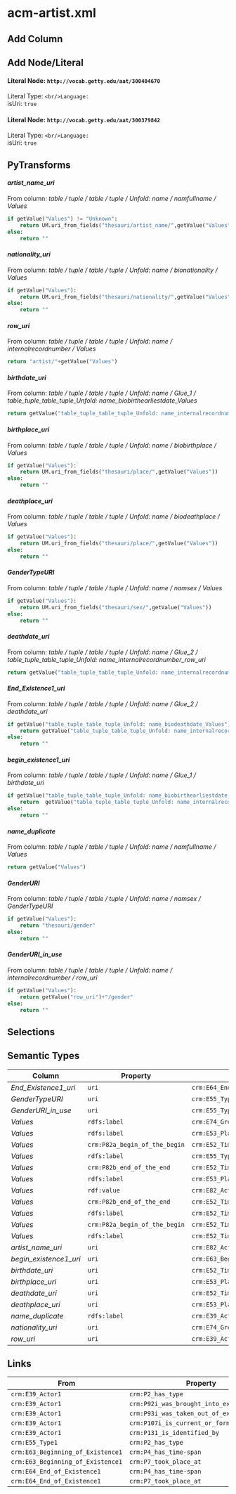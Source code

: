 # acm-artist.xml

## Add Column

## Add Node/Literal
#### Literal Node: `http://vocab.getty.edu/aat/300404670`
Literal Type: ``
<br/>Language: ``
<br/>isUri: `true`

#### Literal Node: `http://vocab.getty.edu/aat/300379842`
Literal Type: ``
<br/>Language: ``
<br/>isUri: `true`


## PyTransforms
#### _artist_name_uri_
From column: _table / tuple / table / tuple / Unfold: name / namfullname / Values_
``` python
if getValue("Values") != "Unknown":
    return UM.uri_from_fields("thesauri/artist_name/",getValue("Values"))
else:
    return ""
```

#### _nationality_uri_
From column: _table / tuple / table / tuple / Unfold: name / bionationality / Values_
``` python
if getValue("Values"):
    return UM.uri_from_fields("thesauri/nationality/",getValue("Values"))
else:
    return ""
```

#### _row_uri_
From column: _table / tuple / table / tuple / Unfold: name / internalrecordnumber / Values_
``` python
return "artist/"+getValue("Values")
```

#### _birthdate_uri_
From column: _table / tuple / table / tuple / Unfold: name / Glue_1 / table_tuple_table_tuple_Unfold: name_biobirthearliestdate_Values_
``` python
return getValue("table_tuple_table_tuple_Unfold: name_internalrecordnumber_row_uri") +"/birth/date"
```

#### _birthplace_uri_
From column: _table / tuple / table / tuple / Unfold: name / biobirthplace / Values_
``` python
if getValue("Values"):
    return UM.uri_from_fields("thesauri/place/",getValue("Values"))
else:
    return ""
```

#### _deathplace_uri_
From column: _table / tuple / table / tuple / Unfold: name / biodeathplace / Values_
``` python
if getValue("Values"):
    return UM.uri_from_fields("thesauri/place/",getValue("Values"))
else:
    return ""
```

#### _GenderTypeURI_
From column: _table / tuple / table / tuple / Unfold: name / namsex / Values_
``` python
if getValue("Values"):
    return UM.uri_from_fields("thesauri/sex/",getValue("Values"))
else:
    return ""

```

#### _deathdate_uri_
From column: _table / tuple / table / tuple / Unfold: name / Glue_2 / table_tuple_table_tuple_Unfold: name_internalrecordnumber_row_uri_
``` python
return getValue("table_tuple_table_tuple_Unfold: name_internalrecordnumber_row_uri") + "/death/date"
```

#### _End_Existence1_uri_
From column: _table / tuple / table / tuple / Unfold: name / Glue_2 / deathdate_uri_
``` python
if getValue("table_tuple_table_tuple_Unfold: name_biodeathdate_Values"):
    return getValue("table_tuple_table_tuple_Unfold: name_internalrecordnumber_row_uri") + "/death"
else:
    return ""
```

#### _begin_existence1_uri_
From column: _table / tuple / table / tuple / Unfold: name / Glue_1 / birthdate_uri_
``` python
if getValue("table_tuple_table_tuple_Unfold: name_biobirthearliestdate_Values"):
    return  getValue("table_tuple_table_tuple_Unfold: name_internalrecordnumber_row_uri") +"/birth"
else:
    return ""
```

#### _name_duplicate_
From column: _table / tuple / table / tuple / Unfold: name / namfullname / Values_
``` python
return getValue("Values")
```

#### _GenderURI_
From column: _table / tuple / table / tuple / Unfold: name / namsex / GenderTypeURI_
``` python
if getValue("Values"):
    return "thesauri/gender"
else:
    return ""

```

#### _GenderURI_in_use_
From column: _table / tuple / table / tuple / Unfold: name / internalrecordnumber / row_uri_
``` python
if getValue("Values"):
    return getValue("row_uri")+"/gender"
else:
    return ""

```


## Selections

## Semantic Types
| Column | Property | Class |
|  ----- | -------- | ----- |
| _End_Existence1_uri_ | `uri` | `crm:E64_End_of_Existence1`|
| _GenderTypeURI_ | `uri` | `crm:E55_Type2`|
| _GenderURI_in_use_ | `uri` | `crm:E55_Type1`|
| _Values_ | `rdfs:label` | `crm:E74_Group1`|
| _Values_ | `rdfs:label` | `crm:E53_Place1`|
| _Values_ | `crm:P82a_begin_of_the_begin` | `crm:E52_Time-Span2`|
| _Values_ | `rdfs:label` | `crm:E55_Type1`|
| _Values_ | `crm:P82b_end_of_the_end` | `crm:E52_Time-Span2`|
| _Values_ | `rdfs:label` | `crm:E53_Place2`|
| _Values_ | `rdf:value` | `crm:E82_Actor_Appellation1`|
| _Values_ | `crm:P82b_end_of_the_end` | `crm:E52_Time-Span1`|
| _Values_ | `rdfs:label` | `crm:E52_Time-Span2`|
| _Values_ | `crm:P82a_begin_of_the_begin` | `crm:E52_Time-Span1`|
| _Values_ | `rdfs:label` | `crm:E52_Time-Span1`|
| _artist_name_uri_ | `uri` | `crm:E82_Actor_Appellation1`|
| _begin_existence1_uri_ | `uri` | `crm:E63_Beginning_of_Existence1`|
| _birthdate_uri_ | `uri` | `crm:E52_Time-Span1`|
| _birthplace_uri_ | `uri` | `crm:E53_Place1`|
| _deathdate_uri_ | `uri` | `crm:E52_Time-Span2`|
| _deathplace_uri_ | `uri` | `crm:E53_Place2`|
| _name_duplicate_ | `rdfs:label` | `crm:E39_Actor1`|
| _nationality_uri_ | `uri` | `crm:E74_Group1`|
| _row_uri_ | `uri` | `crm:E39_Actor1`|


## Links
| From | Property | To |
|  --- | -------- | ---|
| `crm:E39_Actor1` | `crm:P2_has_type` | `crm:E55_Type1`|
| `crm:E39_Actor1` | `crm:P92i_was_brought_into_existence_by` | `crm:E63_Beginning_of_Existence1`|
| `crm:E39_Actor1` | `crm:P93i_was_taken_out_of_existence_by` | `crm:E64_End_of_Existence1`|
| `crm:E39_Actor1` | `crm:P107i_is_current_or_former_member_of` | `crm:E74_Group1`|
| `crm:E39_Actor1` | `crm:P131_is_identified_by` | `crm:E82_Actor_Appellation1`|
| `crm:E55_Type1` | `crm:P2_has_type` | `crm:E55_Type2`|
| `crm:E63_Beginning_of_Existence1` | `crm:P4_has_time-span` | `crm:E52_Time-Span1`|
| `crm:E63_Beginning_of_Existence1` | `crm:P7_took_place_at` | `crm:E53_Place1`|
| `crm:E64_End_of_Existence1` | `crm:P4_has_time-span` | `crm:E52_Time-Span2`|
| `crm:E64_End_of_Existence1` | `crm:P7_took_place_at` | `crm:E53_Place2`|
